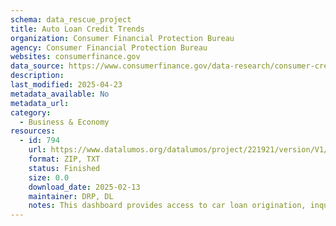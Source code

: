 ```yaml
---
schema: data_rescue_project 
title: Auto Loan Credit Trends
organization: Consumer Financial Protection Bureau
agency: Consumer Financial Protection Bureau
websites: consumerfinance.gov
data_source: https://www.consumerfinance.gov/data-research/consumer-credit-trends/auto-loans/
description: 
last_modified: 2025-04-23
metadata_available: No
metadata_url: 
category:
  - Business & Economy 
resources:
  - id: 794
    url: https://www.datalumos.org/datalumos/project/221921/version/V1/view
    format: ZIP, TXT
    status: Finished
    size: 0.0
    download_date: 2025-02-13
    maintainer: DRP, DL
    notes: This dashboard provides access to car loan origination, inquiry, risk profile, income level and age profile data.
---
```

